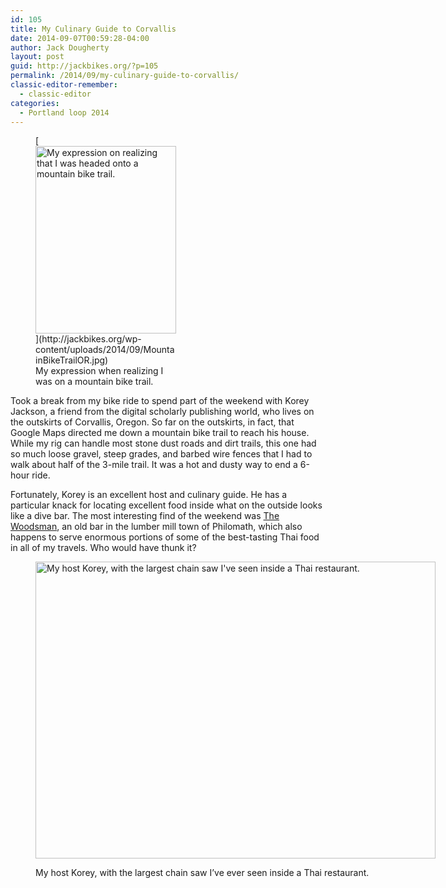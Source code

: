 ```yaml
---
id: 105
title: My Culinary Guide to Corvallis
date: 2014-09-07T00:59:28-04:00
author: Jack Dougherty
layout: post
guid: http://jackbikes.org/?p=105
permalink: /2014/09/my-culinary-guide-to-corvallis/
classic-editor-remember:
  - classic-editor
categories:
  - Portland loop 2014
---
```

<figure id="attachment_106" aria-describedby="caption-attachment-106" style="width: 225px" class="wp-caption alignright">[<img class="size-medium wp-image-106" src="http://jackbikes.org/wp-content/uploads/2014/09/MountainBikeTrailOR-225x300.jpg" alt="My expression on realizing that I was headed onto a mountain bike trail." width="225" height="300" srcset="https://jackbikes.org/wp-content/uploads/2014/09/MountainBikeTrailOR-225x300.jpg 225w, https://jackbikes.org/wp-content/uploads/2014/09/MountainBikeTrailOR.jpg 480w" sizes="(max-width: 225px) 100vw, 225px" />](http://jackbikes.org/wp-content/uploads/2014/09/MountainBikeTrailOR.jpg)<figcaption id="caption-attachment-106" class="wp-caption-text">My expression when realizing I was on a mountain bike trail.</figcaption></figure> 

Took a break from my bike ride to spend part of the weekend with Korey Jackson, a friend from the digital scholarly publishing world, who lives on the outskirts of Corvallis, Oregon. So far on the outskirts, in fact, that Google Maps directed me down a mountain bike trail to reach his house. While my rig can handle most stone dust roads and dirt trails, this one had so much loose gravel, steep grades, and barbed wire fences that I had to walk about half of the 3-mile trail. It was a hot and dusty way to end a 6-hour ride.

Fortunately, Korey is an excellent host and culinary guide. He has a particular knack for locating excellent food inside what on the outside looks like a dive bar. The most interesting find of the weekend was <a href="http://www.yelp.com/biz/the-woodsman-philomath" target="_blank">The Woodsman</a>, an old bar in the lumber mill town of Philomath, which also happens to serve enormous portions of some of the best-tasting Thai food in all of my travels. Who would have thunk it?<figure id="attachment_107" aria-describedby="caption-attachment-107" style="width: 640px" class="wp-caption aligncenter">

[<img class="size-full wp-image-107" src="http://jackbikes.org/wp-content/uploads/2014/09/KoreyWoodsmanSaw.jpg" alt="My host Korey, with the largest chain saw I've seen inside a Thai restaurant." width="640" height="475" srcset="https://jackbikes.org/wp-content/uploads/2014/09/KoreyWoodsmanSaw.jpg 640w, https://jackbikes.org/wp-content/uploads/2014/09/KoreyWoodsmanSaw-300x222.jpg 300w" sizes="(max-width: 640px) 100vw, 640px" />](http://jackbikes.org/wp-content/uploads/2014/09/KoreyWoodsmanSaw.jpg)<figcaption id="caption-attachment-107" class="wp-caption-text">My host Korey, with the largest chain saw I&#8217;ve ever seen inside a Thai restaurant.</figcaption></figure> 

&nbsp;

&nbsp;